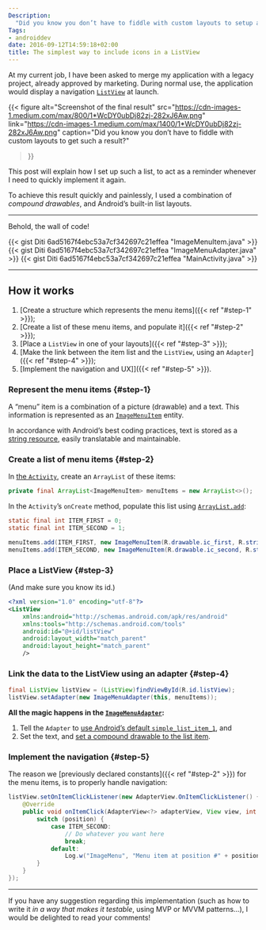 ```yaml
---
Description:
  "Did you know you don’t have to fiddle with custom layouts to setup a ListView with icons?"
Tags:
- androiddev
date: 2016-09-12T14:59:18+02:00
title: The simplest way to include icons in a ListView
---
```


At my current job, I have been asked to merge my application with a legacy project,
already approved by marketing. During normal use, the application would display
a navigation [`ListView`](https://developer.android.com/guide/topics/ui/layout/listview.html) at launch.

{{< figure
  alt="Screenshot of the final result"
  src="https://cdn-images-1.medium.com/max/800/1*WcDY0ubDj82zj-282xJ6Aw.png"
  link="https://cdn-images-1.medium.com/max/1400/1*WcDY0ubDj82zj-282xJ6Aw.png"
  caption="Did you know you don’t have to fiddle with custom layouts to get such a result?"
>}}

This post will explain how I set up such a list, to act as a reminder
whenever I need to quickly implement it again.

To achieve this result quickly and painlessly, I used a combination of
_compound drawables_, and Android’s built-in list layouts.

---

Behold, the wall of code!

{{< gist Diti 6ad5167f4ebc53a7cf342697c21effea "ImageMenuItem.java" >}}
{{< gist Diti 6ad5167f4ebc53a7cf342697c21effea "ImageMenuAdapter.java" >}}
{{< gist Diti 6ad5167f4ebc53a7cf342697c21effea "MainActivity.java" >}}

---

## How it works

  1. [Create a structure which represents the menu items]({{< ref "#step-1" >}});
  2. [Create a list of these menu items, and populate it]({{< ref "#step-2" >}});
  3. [Place a `ListView` in one of your layouts]({{< ref "#step-3" >}});
  4. [Make the link between the item list and the `ListView`, using an `Adapter`]({{< ref "#step-4" >}});
  5. [Implement the navigation and UX]]({{< ref "#step-5" >}}).

### Represent the menu items {#step-1}

A “menu” item is a combination of a picture (drawable) and a text.
This information is represented as an
[`ImageMenuItem`](https://gist.github.com/Diti/6ad5167f4ebc53a7cf342697c21effea#file-imagemenuitem-java)
entity.

In accordance with Android’s best coding practices, text is stored as a
[string resource](https://developer.android.com/guide/topics/resources/string-resource.html),
easily translatable and maintainable.

### Create a list of menu items {#step-2}

In [the `Activity`](https://gist.github.com/Diti/6ad5167f4ebc53a7cf342697c21effea#file-mainactivity-java),
create an `ArrayList` of these items:

``` java
private final ArrayList<ImageMenuItem> menuItems = new ArrayList<>();
```

In the `Activity`’s `onCreate` method, populate this list using
[`ArrayList.add`](https://docs.oracle.com/javase/7/docs/api/java/util/ArrayList.html#add%28int,%20E%29):

``` java
static final int ITEM_FIRST = 0;
static final int ITEM_SECOND = 1;

menuItems.add(ITEM_FIRST, new ImageMenuItem(R.drawable.ic_first, R.string.menuitem_first));
menuItems.add(ITEM_SECOND, new ImageMenuItem(R.drawable.ic_second, R.string.menuitem_second));
```

### Place a ListView {#step-3}

(And make sure you know its id.)

``` xml
<?xml version="1.0" encoding="utf-8"?>
<ListView
    xmlns:android="http://schemas.android.com/apk/res/android"
    xmlns:tools="http://schemas.android.com/tools"
    android:id="@+id/listView"
    android:layout_width="match_parent"
    android:layout_height="match_parent"
    />
```

### Link the data to the ListView using an adapter {#step-4}

``` java
final ListView listView = (ListView)findViewById(R.id.listView);
listView.setAdapter(new ImageMenuAdapter(this, menuItems));
```

**All the magic happens in the [`ImageMenuAdapter`](https://gist.github.com/Diti/6ad5167f4ebc53a7cf342697c21effea#file-imagemenuadapter-java):**

  1. Tell the `Adapter` to
  [use Android’s default `simple_list_item_1`](https://gist.github.com/Diti/6ad5167f4ebc53a7cf342697c21effea#file-imagemenuadapter-java-L19), and
  2. Set the text, and
  [set a compound drawable to the list item](https://gist.github.com/Diti/6ad5167f4ebc53a7cf342697c21effea#file-imagemenuadapter-java-L28-L29).

### Implement the navigation {#step-5}

The reason we [previously declared constants]({{< ref "#step-2" >}}) for the menu items, is to properly handle navigation:

``` java
listView.setOnItemClickListener(new AdapterView.OnItemClickListener() {
    @Override
    public void onItemClick(AdapterView<?> adapterView, View view, int position, long l) {
        switch (position) {
            case ITEM_SECOND:
                // Do whatever you want here
                break;
            default:
                Log.w("ImageMenu", "Menu item at position #" + position + " not yet implemented");
        }
    }
});
```

---

If you have any suggestion regarding this implementation (such as how to write it
_in a way that makes it testable_, using MVP or MVVM patterns…), I would be delighted
to read your comments!